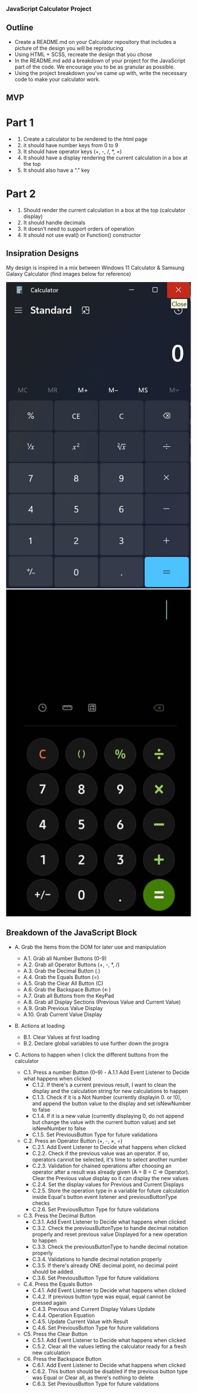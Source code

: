 ### JavaScript Calculator Project

## Outline

-   Create a README.md on your Calculator repository that includes a picture of the design you will be reproducing
-   Using HTML + SCSS, recreate the design that you chose
-   In the README.md add a breakdown of your project for the JavaScript part of the code. We encourage you to be as granular as possible.
-   Using the project breakdown you've came up with, write the necessary code to make your calculator work.

## MVP

# Part 1

-   1. Create a calculator to be rendered to the html page
-   2. it should have number keys from 0 to 9
-   3. It should have operator keys (+, -, /, \*, =)
-   4. It should have a display rendering the current calculation in a box at the top
-   5. It should also have a “.” key

# Part 2

-   1. Should render the current calculation in a box at the top (calculator display)
-   2. It should handle decimals
-   3. It doesn’t need to support orders of operation
-   4. It should not use eval() or Function() constructor

## Insipration Designs

My design is inspired in a mix between Windows 11 Calculator & Samsung Galaxy Calculator (find images below for reference)

![Screenshot](windows_11_calculator.jpg)
![Screenshot](samsung_galaxy_calculator.jpg)

## Breakdown of the JavaScript Block

-   A. Grab the Items from the DOM for later use and manipulation

    -   A.1. Grab all Number Buttons (0-9)
    -   A.2. Grab all Operator Buttons (+, -, \*, /)
    -   A.3. Grab the Decimal Button (.)
    -   A.4. Grab the Equals Button (=)
    -   A.5. Grab the Clear All Button (C)
    -   A.6. Grab the Backspace Button (<-)
    -   A.7. Grab all Buttons from the KeyPad
    -   A.8. Grab all Display Sections (Previous Value and Current Value)
    -   A.9. Grab Previous Value Display
    -   A.10. Grab Current Value Display

-   B. Actions at loading

    -   B.1. Clear Values at first loading
    -   B.2. Declare global variables to use further down the progra

-   C. Actions to happen when I click the different buttons from the calculator

    -   C.1. Press a number Button (0–9) - A.1.1 Add Event Listener to Decide what happens when clicked
        -   C.1.2. If there's a current previous result, I want to clean the display and the calculation string for new calculations to happen
        -   C.1.3. Check if it is a Not Number (currently displayin 0. or !0), and append the button value to the display and set isNewNumber to false
        -   C.1.4. If it is a new value (currently displaying 0, do not append but change the value with the current button value) and set isNewNumber to false
        -   C.1.5. Set PreviousButton Type for future validations
    -   C.2. Press an Operator Button (+, -, ×, ÷)
        -   C.2.1. Add Event Listener to Decide what happens when clicked
        -   C.2.2. Check if the previous value was an operator. If so, operators cannot be selected, it's time to select another number
        -   C.2.3. Validation for chained operations after choosing an operator after a result was already given (A + B = C => Operator). Clear the Previous value display so it can display the new values
        -   C.2.4. Set the display values for Previous and Current Displays
        -   C.2.5. Store the operation type in a variable for future calculation inside Equal's button event listener and previousButtonType checks
        -   C.2.6. Set PreviousButton Type for future validations
    -   C.3. Press the Decimal Button
        -   C.3.1. Add Event Listener to Decide what happens when clicked
        -   C.3.2. Check the previousButtonType to handle decimal notation properly and reset previous value Displayed for a new operation to happen
        -   C.3.3. Check the previousButtonType to handle decimal notation properly
        -   C.3.4. Validations to handle decimal notation properly
        -   C.3.5. If there's already ONE decimal point, no decimal point should be added.
        -   C.3.6. Set PreviousButton Type for future validations
    -   C.4. Press the Equals Button
        -   C.4.1. Add Event Listener to Decide what happens when clicked
        -   C.4.2. If previous button type was equal, equal cannot be pressed again
        -   C.4.3. Previous and Current Display Values Update
        -   C.4.4. Operation Equation
        -   C.4.5. Update Current Value with Result
        -   C.4.6. Set PreviousButton Type for future validations
    -   C5. Press the Clear Button
        -   C.5.1. Add Event Listener to Decide what happens when clicked
        -   C.5.2. Clear all the values letting the calculator ready for a fresh new calculation
    -   C6. Press the Backspace Button
        -   C.6.1. Add Event Listener to Decide what happens when clicked
        -   C.6.2. This button should be disabled if the previous button type was Equal or Clear all, as there's nothing to delete
        -   C.6.3. Set PreviousButton Type for future validations
